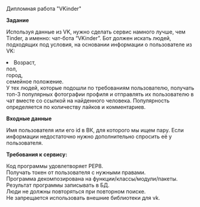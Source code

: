 Дипломная работа "VKinder"

<b>Задание</b>

Используя данные из VK, нужно сделать сервис намного лучше, чем Tinder, а именно: чат-бота “VKinder”. Бот должен искать людей, подходящих под условия, на основании информации о пользователе из VK:

<li>
Возраст,<br></li>
пол,<br>
город,<br>
семейное положение.<br>
</li>
У тех людей, которые подошли по требованиям пользователю, получать топ-3 популярных фотографии профиля и отправлять их пользователю в чат вместе со ссылкой на найденного человека.
Популярность определяется по количеству лайков и комментариев.

<b>Входные данные</b>

Имя пользователя или его id в ВК, для которого мы ищем пару. Если информации недостаточно нужно дополнительно спросить её у пользователя.

<b>Требования к сервису:</b>

Код программы удовлетворяет PEP8.<br>
Получать токен от пользователя с нужными правами.<br>
Программа декомпозирована на функции/классы/модули/пакеты.<br>
Результат программы записывать в БД.<br>
Люди не должны повторяться при повторном поиске.<br>
Не запрещается использовать внешние библиотеки для vk.<br>
